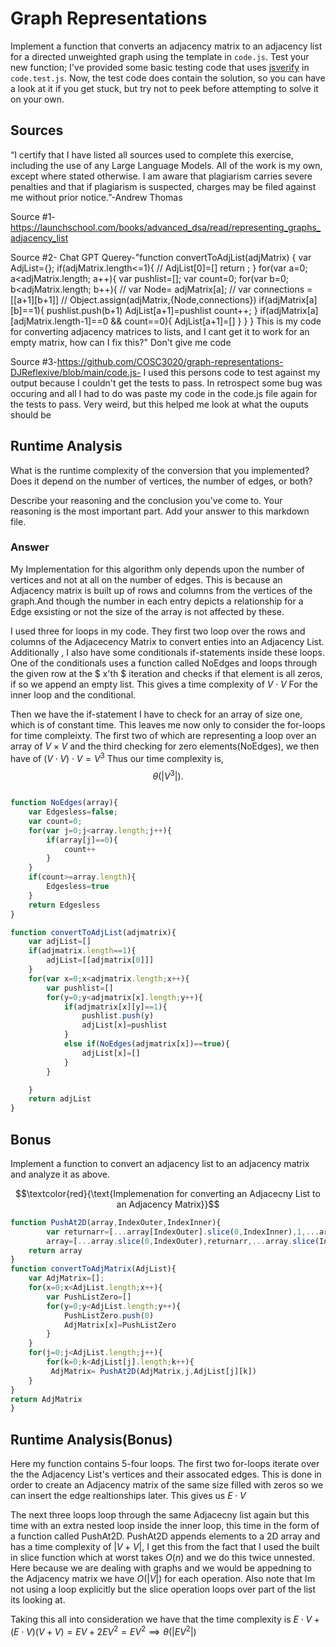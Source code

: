 # Graph Representations

Implement a function that converts an adjacency matrix to an adjacency list for
a directed unweighted graph using the template in `code.js`. Test your new
function; I've provided some basic testing code that uses
[jsverify](https://jsverify.github.io/) in `code.test.js`. Now, the test code
does contain the solution, so you can have a look at it if you get stuck, but
try not to peek before attempting to solve it on your own.

## Sources

“I certify that I have listed all sources used to complete this exercise, including the use
of any Large Language Models. All of the work is my own, except where stated
otherwise. I am aware that plagiarism carries severe penalties and that if plagiarism is
suspected, charges may be filed against me without prior notice.”-Andrew Thomas

Source #1-https://launchschool.com/books/advanced_dsa/read/representing_graphs_adjacency_list

Source #2-  Chat GPT Querey-"function convertToAdjList(adjMatrix) { var AdjList={}; if(adjMatrix.length<=1){ // AdjList[0]=[] return ; } for(var a=0; a<adjMatrix.length; a++){ var pushlist=[]; var count=0; for(var b=0; b<adjMatrix.length; b++){ // var Node= adjMatrix[a]; // var connections =[[a+1][b+1]] // Object.assign(adjMatrix,{Node,connections}) if(adjMatrix[a][b]==1){ pushlist.push(b+1) AdjList[a+1]=pushlist count++; } if(adjMatrix[a][adjMatrix.length-1]==0 && count==0){ AdjList[a+1]=[] } } } This is my code for converting adjacency matrices to lists, and I cant get it to work for an empty matrix, how can I fix this?" Don't give me code

Source #3-https://github.com/COSC3020/graph-representations-DJReflexive/blob/main/code.js- I used this persons code to test against my output because I couldn't get the tests to pass. In retrospect some bug was occuring and all I had to do was paste my code in the code.js file again for the tests to pass. Very weird, but this helped me look at what the ouputs should be



## Runtime Analysis

What is the runtime complexity of the conversion that you implemented? Does it
depend on the number of vertices, the number of edges, or both?

Describe your reasoning and the conclusion you've come to. Your reasoning is the
most important part. Add your answer to this markdown file.
### Answer

My Implementation for this algorithm only depends upon the number of vertices and not at all on the number of edges. This is because an Adjacency matrix is built up of rows and columns from the vertices of the graph.And though the number in each entry depicts a relationship for a Edge exsisting or not the size of the array is not affected by these.


I used three for loops in my code. They first two loop over the rows and columns of the Adjacecency Matrix to convert enties into an Adjacency List. Additionally , I also have some conditionals if-statements inside these loops. One of the conditionals uses a function called NoEdges and loops through the given row at the $ x'th $ iteration and checks if that element is all zeros, if so we append an empty list. This gives a time complexity of $V \cdot V$ For the inner loop and the conditional.

 Then we have the if-statement I have to check for an array of size one, which is of constant time. This leaves me now only to consider the for-loops for time compleixty. The first two of which are representing a loop over an array of $V \times V$ and the third checking for zero elements(NoEdges), we then have  of $(V\cdot V)\cdot V=V^3$ Thus our time complexity is, $$\theta(|V^3|).$$ 

```Javascript

function NoEdges(array){
    var Edgesless=false;
    var count=0;
    for(var j=0;j<array.length;j++){
        if(array[j]==0){
            count++
        }
    }
    if(count>=array.length){
        Edgesless=true
    }
    return Edgesless
}

function convertToAdjList(adjmatrix){
    var adjList=[]
    if(adjmatrix.length==1){
        adjList=[[adjmatrix[0]]]
    }
    for(var x=0;x<adjmatrix.length;x++){
        var pushlist=[]
        for(y=0;y<adjmatrix[x].length;y++){
            if(adjmatrix[x][y]==1){
                pushlist.push(y)
                adjList[x]=pushlist
            }
            else if(NoEdges(adjmatrix[x])==true){
                adjList[x]=[]
            }
        }

    }
    return adjList
}
```


## Bonus

Implement a function to convert an adjacency list to an adjacency matrix and
analyze it as above.

$$\textcolor{red}{\text{Implemenation for converting an Adjacecny List to an Adjacency Matrix}}$$
```Javascript
function PushAt2D(array,IndexOuter,IndexInner){
        var returnarr=[...array[IndexOuter].slice(0,IndexInner),1,...array[IndexOuter].slice(IndexInner+1)]
        array=[...array.slice(0,IndexOuter),returnarr,...array.slice(IndexOuter+1)];
    return array
}
function convertToAdjMatrix(AdjList){
    var AdjMatrix=[];
    for(x=0;x<AdjList.length;x++){
        var PushListZero=[]
        for(y=0;y<AdjList.length;y++){
            PushListZero.push(0)
            AdjMatrix[x]=PushListZero
        }
    }
    for(j=0;j<AdjList.length;j++){
        for(k=0;k<AdjList[j].length;k++){
         AdjMatrix= PushAt2D(AdjMatrix,j,AdjList[j][k])
    }
}
return AdjMatrix
}
```
## Runtime Analysis(Bonus)
Here my function contains 5-four loops. The first two for-loops iterate over the the Adjacency List's vertices and their assocated edges. This is done in order to create an Adjacency matrix of the same size filled with zeros so we can insert the edge realtionships later. This gives us $E\cdot V$

The next three loops loop through the same Adjacecny list again but this time with an extra nested loop inside the inner loop, this time in the form of a function called PushAt2D. PushAt2D appends elements to a 2D array and has a time complexity of $|V+V|$, I get this from the fact that I used the built in slice function which at worst takes $O(n)$ and we do this twice unnested. Here because we are dealing with graphs and we would be appedning to the Adjacency matrix we have $O(|V|)$ for each operation. Also note that Im not using a loop explicitly but the slice operation loops over part of the list its looking at.

Taking this all into consideration we have that the time complexity is $E\cdot V+(E\cdot V)(V+V)=EV+2EV^2=EV^2\implies \theta(|EV^2|)$
